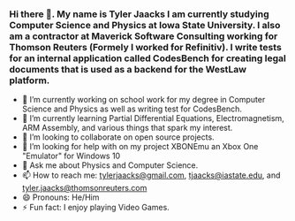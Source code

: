 ### Hi there 👋. My name is Tyler Jaacks I am currently studying Computer Science and Physics at Iowa State University. I also am a contractor at Maverick Software Consulting working for Thomson Reuters (Formely I worked for Refinitiv). I write tests for an internal application called CodesBench for creating legal documents that is used as a backend for the WestLaw platform.

- 🔭 I’m currently working on school work for my degree in Computer Science and Physics as well as writing test for CodesBench.
- 🌱 I’m currently learning Partial Differential Equations, Electromagnetism, ARM Assembly, and various things that spark my interest.
- 👯 I’m looking to collaborate on open source projects.
- 🤔 I’m looking for help with on my project XBONEmu an Xbox One "Emulator" for Windows 10
- 💬 Ask me about Physics and Computer Science.
- 📫 How to reach me: tylerjaacks@gmail.com, tjaacks@iastate.edu, and tyler.jaacks@thomsonreuters.com
- 😄 Pronouns: He/Him
- ⚡ Fun fact: I enjoy playing Video Games.
